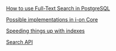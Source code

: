[How to use Full-Text Search in PostgreSQL](how-to.md)

[Possible implementations in i-on Core](implementation.md)

[Speeding things up with indexes](indexing.md)

[Search API](../../../api/read/search.md)
